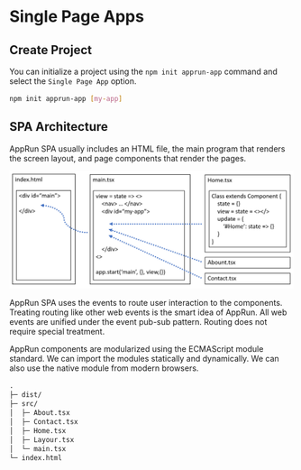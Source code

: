 # Single Page Apps

## Create Project

You can initialize a project using the `npm init apprun-app` command and select the `Single Page App` option.

```sh
npm init apprun-app [my-app]
```

## SPA Architecture

AppRun SPA usually includes an HTML file, the main program that renders the screen layout, and page components that render the pages.

![](imgs/Figure_7-2.png)

AppRun SPA uses the events to route user interaction to the components. Treating routing like other web events is the smart idea of AppRun. All web events are unified under the event pub-sub pattern. Routing does not require special treatment.

AppRun components are modularized using the ECMAScript module standard. We can import the modules statically and dynamically. We
can also use the native module from modern browsers.

```
.
├─ dist/
├─ src/
│  ├─ About.tsx
│  ├─ Contact.tsx
│  ├─ Home.tsx
│  ├─ Layour.tsx
│  └─ main.tsx
└─ index.html
```

